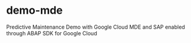 # demo-mde
Predictive Maintenance Demo with Google Cloud MDE and SAP enabled through ABAP SDK for Google Cloud
